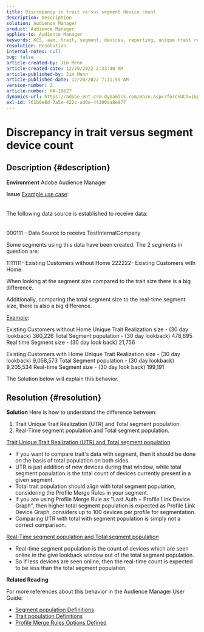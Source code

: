 ```yaml
---
title: Discrepancy in trait versus segment device count
description: Description
solution: Audience Manager
product: Audience Manager
applies-to: Audience Manager
keywords: KCS, aam, trait, segment, devices, reporting, unique trait realizations, total segment population, real-time segment population, total trait population, best practice, discrepancy, trait versus segment device count, Adobe Audience Manager
resolution: Resolution
internal-notes: null
bug: false
article-created-by: Jim Menn
article-created-date: 12/20/2022 2:33:40 AM
article-published-by: Jim Menn
article-published-date: 12/20/2022 7:31:55 AM
version-number: 2
article-number: KA-19627
dynamics-url: https://adobe-ent.crm.dynamics.com/main.aspx?forceUCI=1&pagetype=entityrecord&etn=knowledgearticle&id=6d5a32b3-0e80-ed11-81ac-6045bd006704
exl-id: 761b0e8d-7a5e-422c-ad0e-44200aa8e977
---
```

# Discrepancy in trait versus segment device count

## Description {#description}


<b>Environment</b>
 Adobe Audience Manager

<b>Issue</b>
<u>Example use case</u>:
<br><br><br>The following data source is established to receive data:<br><br><br>
000111 - Data Source to receive TestInternalCompany

Some segments using this data have been created. The 2 segments in question are:

1111111- Existing Customers without Home
 222222- Existing Customers with Home

When looking at the segment size compared to the trait size there is a big difference.

Additionally, comparing the total segment size to the real-time segment size, there is also a big difference.

<u>Example</u>:

Existing Customers without Home
 Unique Trait Realization size - (30 day lookback) 360,226
 Total Segment population - (30 day lookback) 478,695
 Real time Segment size - (30 day look back) 21,756

Existing Customers with Home
 Unique Trait Realization size - (30 day lookback) 9,058,573
 Total Segment population - (30 day lookback) 9,205,534
 Real-time Segment size - (30 day look back) 199,191



The Solution below will explain this behavior.


## Resolution {#resolution}


<b>Solution</b>
Here is how to understand the difference between:
1. Trait Unique Trait Realization (UTR) and Total segment population.
2. Real-Time segment population and Total segment population.



<u>Trait Unique Trait Realization (UTR) and Total segment population</u>

- If you want to compare trait's data with segment, then it should be done on the basis of total population on both sides.
- UTR is just addition of new devices during that window, while total segment population is the total count of devices currently present in a given segment.
- Total trait population should align with total segment population, considering the Profile Merge Rules in your segment.
- If you are using Profile Merge Rule as "Last Auth + Profile Link Device Graph", then higher total segment population is expected as Profile Link Device Graph, considers up to 100 devices per profile for segmentation.
- Comparing UTR with total with segment population is simply not a correct comparison.




<u>Real-Time segment population and Total segment population</u>

- Real-time segment population is the count of devices which are seen online in the give lookback window out of the total segment population.
- So if less devices are seen online, then the real-time count is expected to be less than the total segment population.




<b>Related Reading</b>

For more references about this behavior in the Audience Manager User Guide:

- [Segment population Definitions](https://experienceleague.adobe.com/docs/audience-manager/user-guide/features/segments/segment-builder-data.html?lang=en)
- [Trait population Definitions](https://experienceleague.adobe.com/docs/audience-manager/user-guide/features/traits/trait-details-page.html?lang=en)
- [Profile Merge Rules Options Defined](https://experienceleague.adobe.com/docs/audience-manager/user-guide/features/profile-merge-rules/merge-rule-definitions.html?lang=en)
